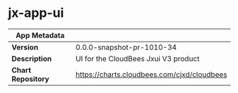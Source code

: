 # jx-app-ui

|App Metadata||
|---|---|
| **Version** | 0.0.0-snapshot-pr-1010-34 |
| **Description** | UI for the CloudBees Jxui V3 product |
| **Chart Repository** | https://charts.cloudbees.com/cjxd/cloudbees |
